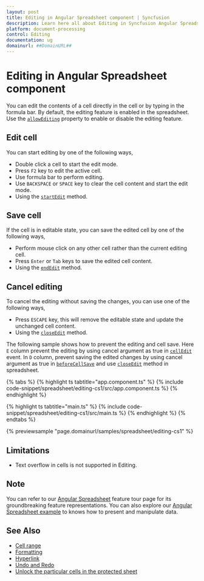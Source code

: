 ```yaml
---
layout: post
title: Editing in Angular Spreadsheet component | Syncfusion
description: Learn here all about Editing in Syncfusion Angular Spreadsheet component of Syncfusion Essential JS 2 and more.
platform: document-processing
control: Editing 
documentation: ug
domainurl: ##DomainURL##
---
```


# Editing in Angular Spreadsheet component

You can edit the contents of a cell directly in the cell or by typing in the formula bar. By default, the editing feature is enabled in the spreadsheet. Use the [`allowEditing`](https://ej2.syncfusion.com/angular/documentation/api/spreadsheet/#allowediting) property to enable or disable the editing feature.

## Edit cell

You can start editing by one of the following ways,

* Double click a cell to start the edit mode.
* Press `F2` key to edit the active cell.
* Use formula bar to perform editing.
* Use `BACKSPACE` or `SPACE` key to clear the cell content and start the edit mode.
* Using the [`startEdit`](https://ej2.syncfusion.com/angular/documentation/api/spreadsheet/#startedit) method.

## Save cell

If the cell is in editable state, you can save the edited cell by one of the following ways,

* Perform mouse click on any other cell rather than the current editing cell.
* Press `Enter` or `Tab` keys to save the edited cell content.
* Using the [`endEdit`](https://ej2.syncfusion.com/angular/documentation/api/spreadsheet/#endedit) method.

## Cancel editing

To cancel the editing without saving the changes, you can use one of the following ways,

* Press `ESCAPE` key, this will remove the editable state and update the unchanged cell content.
* Using the [`closeEdit`](https://ej2.syncfusion.com/angular/documentation/api/spreadsheet/#closeedit) method.

The following sample shows how to prevent the editing and cell save. Here `E` column prevent the editing by using cancel argument as true in [`cellEdit`](https://ej2.syncfusion.com/angular/documentation/api/spreadsheet/#celledit) event. In `D` column, prevent saving the edited changes by using cancel argument as true in [`beforeCellSave`](https://ej2.syncfusion.com/angular/documentation/api/spreadsheet/#beforecellsave) and use [`closeEdit`](https://ej2.syncfusion.com/angular/documentation/api/spreadsheet/#closeedit) method in spreadsheet.

{% tabs %}
{% highlight ts tabtitle="app.component.ts" %}
{% include code-snippet/spreadsheet/editing-cs1/src/app.component.ts %}
{% endhighlight %}

{% highlight ts tabtitle="main.ts" %}
{% include code-snippet/spreadsheet/editing-cs1/src/main.ts %}
{% endhighlight %}
{% endtabs %}
  
{% previewsample "page.domainurl/samples/spreadsheet/editing-cs1" %}

## Limitations

* Text overflow in cells is not supported in Editing.

## Note

You can refer to our [Angular Spreadsheet](https://www.syncfusion.com/angular-ui-components/angular-spreadsheet) feature tour page for its groundbreaking feature representations. You can also explore our [Angular Spreadsheet example](https://ej2.syncfusion.com/angular/demos/#/material/spreadsheet/default) to knows how to present and manipulate data.

## See Also

* [Cell range](./cell-range)
* [Formatting](./formatting)
* [Hyperlink](./link)
* [Undo and Redo](./undo-redo)
* [Unlock the particular cells in the protected sheet](./protect-sheet#unlock-the-particular-cells-in-the-protected-sheet)
